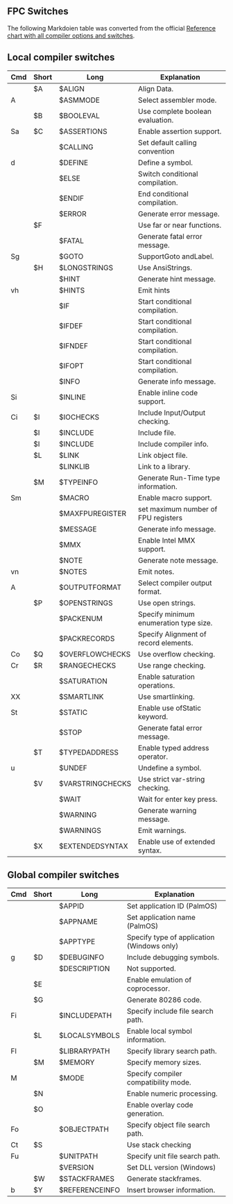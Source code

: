 ## FPC Switches

The following Markdoien table was converted from the official [Reference chart with all compiler options and switches](http://downloads.freepascal.org/fpc/docs-pdf/chart.pdf).

## Local compiler switches

| **Cmd** | **Short** | **Long**         | **Explanation**                        |
|---------|-----------|------------------|----------------------------------------|
|         | $A        | $ALIGN           | Align Data.                            |
| A       |           | $ASMMODE         | Select assembler mode.                 |
|         | $B        | $BOOLEVAL        | Use complete boolean evaluation.       |
| Sa      | $C        | $ASSERTIONS      | Enable assertion support.              |
|         |           | $CALLING         | Set default calling convention         |
| d       |           | $DEFINE          | Define a symbol.                       |
|         |           | $ELSE            | Switch conditional compilation.        |
|         |           | $ENDIF           | End conditional compilation.           |
|         |           | $ERROR           | Generate error message.                |
|         | $F        |                  | Use far or near functions.             |
|         |           | $FATAL           | Generate fatal error message.          |
| Sg      |           | $GOTO            | SupportGoto andLabel.                  |
|         | $H        | $LONGSTRINGS     | Use AnsiStrings.                       |
|         |           | $HINT            | Generate hint message.                 |
| vh      |           | $HINTS           | Emit hints                             |
|         |           | $IF              | Start conditional compilation.         |
|         |           | $IFDEF           | Start conditional compilation.         |
|         |           | $IFNDEF          | Start conditional compilation.         |
|         |           | $IFOPT           | Start conditional compilation.         |
|         |           | $INFO            | Generate info message.                 |
| Si      |           | $INLINE          | Enable inline code support.            |
| Ci      | $I        | $IOCHECKS        | Include Input/Output checking.         |
|         | $I        | $INCLUDE         | Include file.                          |
|         | $I        | $INCLUDE         | Include compiler info.                 |
|         | $L        | $LINK            | Link object file.                      |
|         |           | $LINKLIB         | Link to a library.                     |
|         | $M        | $TYPEINFO        | Generate Run-Time type information.    |
| Sm      |           | $MACRO           | Enable macro support.                  |
|         |           | $MAXFPUREGISTER  | set maximum number of FPU registers    |
|         |           | $MESSAGE         | Generate info message.                 |
|         |           | $MMX             | Enable Intel MMX support.              |
|         |           | $NOTE            | Generate note message.                 |
| vn      |           | $NOTES           | Emit notes.                            |
| A       |           | $OUTPUTFORMAT    | Select compiler output format.         |
|         | $P        | $OPENSTRINGS     | Use open strings.                      |
|         |           | $PACKENUM        | Specify minimum enumeration type size. |
|         |           | $PACKRECORDS     | Specify Alignment of record elements.  |
| Co      | $Q        | $OVERFLOWCHECKS  | Use overflow checking.                 |
| Cr      | $R        | $RANGECHECKS     | Use range checking.                    |
|         |           | $SATURATION      | Enable saturation operations.          |
| XX      |           | $SMARTLINK       | Use smartlinking.                      |
| St      |           | $STATIC          | Enable use ofStatic keyword.           |
|         |           | $STOP            | Generate fatal error message.          |
|         | $T        | $TYPEDADDRESS    | Enable typed address operator.         |
| u       |           | $UNDEF           | Undefine a symbol.                     |
|         | $V        | $VARSTRINGCHECKS | Use strict var-string checking.        |
|         |           | $WAIT            | Wait for enter key press.              |
|         |           | $WARNING         | Generate warning message.              |
|         |           | $WARNINGS        | Emit warnings.                         |
|         | $X        | $EXTENDEDSYNTAX  | Enable use of extended syntax.         |



## Global compiler switches

| **Cmd** | **Short** | **Long**       | **Explanation**                            |
|---------|-----------|----------------|--------------------------------------------|
|         |           | $APPID         | Set application ID (PalmOS)                |
|         |           | $APPNAME       | Set application name (PalmOS)              |
|         |           | $APPTYPE       | Specify type of application (Windows only) |
| g       | $D        | $DEBUGINFO     | Include debugging symbols.                 |
|         |           | $DESCRIPTION   | Not supported.                             |
|         | $E        |                | Enable emulation of coprocessor.           |
|         | $G        |                | Generate 80286 code.                       |
| Fi      |           | $INCLUDEPATH   | Specify include file search path.          |
|         | $L        | $LOCALSYMBOLS  | Enable local symbol information.           |
| Fl      |           | $LIBRARYPATH   | Specify library search path.               |
|         | $M        | $MEMORY        | Specify memory sizes.                      |
| M       |           | $MODE          | Specify compiler compatibility mode.       |
|         | $N        |                | Enable numeric processing.                 |
|         | $O        |                | Enable overlay code generation.            |
| Fo      |           | $OBJECTPATH    | Specify object file search path.           |
| Ct      | $S        |                | Use stack checking                         |
| Fu      |           | $UNITPATH      | Specify unit file search path.             |
|         |           | $VERSION       | Set DLL version (Windows)                  |
|         | $W        | $STACKFRAMES   | Generate stackframes.                      |
| b       | $Y        | $REFERENCEINFO | Insert browser information.                |

